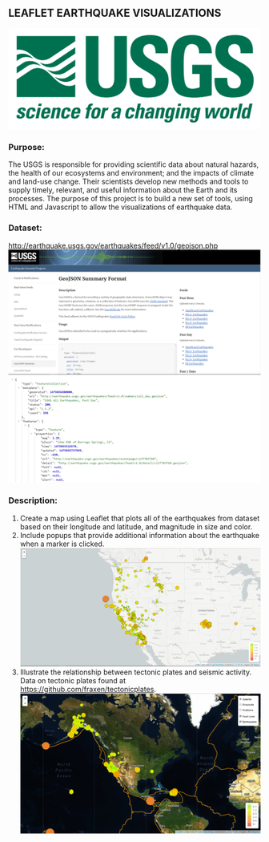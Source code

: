 ## LEAFLET EARTHQUAKE VISUALIZATIONS

![1-Logo](Images/1-Logo.png)

### Purpose:
The USGS is responsible for providing scientific data about natural hazards, the health of our ecosystems and environment; and the impacts of climate and land-use change. Their scientists develop new methods and tools to supply timely, relevant, and useful information about the Earth and its processes.
The purpose of this project is to build a new set of tools, using HTML and Javascript to allow the visualizations of earthquake data.


### Dataset:
http://earthquake.usgs.gov/earthquakes/feed/v1.0/geojson.php
![3-Data](Images/3-Data.png)
![4-JSON](Images/4-JSON.png)

### Description:
1. Create a map using Leaflet that plots all of the earthquakes from dataset based on their longitude and latitude, and magnitude in size and color.
2. Include popups that provide additional information about the earthquake when a marker is clicked.
![2-BasicMap](Images/2-BasicMap.png)
3. Illustrate the relationship between tectonic plates and seismic activity. Data on tectonic plates found at <https://github.com/fraxen/tectonicplates>.
![5-Advanced](Images/5-Advanced.png)
